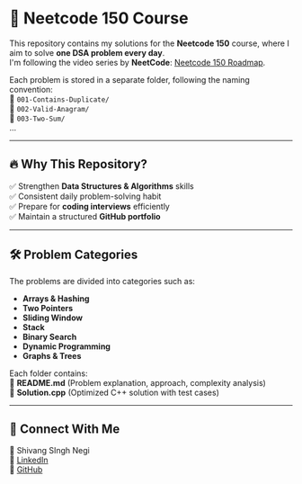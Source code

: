 # 🚀 Neetcode 150 Course

This repository contains my solutions for the **Neetcode 150** course, where I aim to solve **one DSA problem every day**.  
I'm following the video series by **NeetCode**: [Neetcode 150 Roadmap](https://www.youtube.com/watch?v=T0u5nwSA0w0).  

Each problem is stored in a separate folder, following the naming convention:  
📂 `001-Contains-Duplicate/`  
📂 `002-Valid-Anagram/`  
📂 `003-Two-Sum/`  
...  

---

## 🔥 **Why This Repository?**
✅ Strengthen **Data Structures & Algorithms** skills  
✅ Consistent daily problem-solving habit  
✅ Prepare for **coding interviews** efficiently  
✅ Maintain a structured **GitHub portfolio**  

---

## 🛠 **Problem Categories**
The problems are divided into categories such as:  
- **Arrays & Hashing**  
- **Two Pointers**  
- **Sliding Window**  
- **Stack**  
- **Binary Search**  
- **Dynamic Programming**  
- **Graphs & Trees**  

Each folder contains:  
📌 **README.md** (Problem explanation, approach, complexity analysis)  
📌 **Solution.cpp** (Optimized C++ solution with test cases)  

---

## 📢 Connect With Me

👤 Shivang SIngh Negi  
🔗 [LinkedIn](https://www.linkedin.com/in/shivang-singh-negi/)   
📂 [GitHub](https://github.com/SSNegi23)
